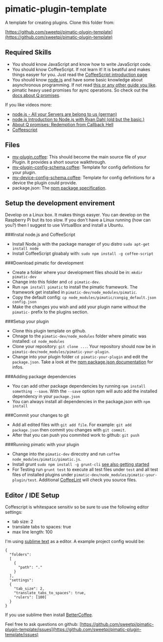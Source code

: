 pimatic-plugin-template
=======================

A template for creating plugins. Clone this folder from: 

[https://github.com/sweetpi/pimatic-plugin-template](https://github.com/sweetpi/pimatic-plugin-template)


Required Skills
----------------

 * You should know JavaScript and know how to write JavaScript code.
 * You should know CoffeeScript. If not learn it! It is beatiful and makes things easyer for you. 
   Just read the [CoffeeScript introduction page](http://coffeescript.org/)
 * You should know [node.js](http://nodejs.org/) and have some basic knowledge about asynchronous 
   programming. If not read [this or any other guide you like](http://blog.modulus.io/absolute-beginners-guide-to-nodejs).
 * pimatic heavy used promises for aync operations. So check out the 
   [docs about Q promises](https://github.com/kriskowal/q).

If you like videos more:

 * [node.js - All your Servers are belong to us (german)](http://www.youtube.com/watch?v=tw-FjmuzlVc) 
 * [node.js Introduction to Node.js with Ryan Dahl (old but the basic.)](http://www.youtube.com/watch?v=jo_B4LTHi3I)
 * [About Q promises: Redemption from Callback Hell](http://www.youtube.com/watch?v=hf1T_AONQJU)
 * [Coffeescript](http://www.youtube.com/watch?v=qR5p5s8CMBQ)

Files
-----

* [my-plugin.coffee](http://www.pimatic.org/docs/pimatic-plugin-template/my-plugin.html): 
  This should become the main source file of your Plugin. It provides a short source walkthrough.
* [my-plugin-config-schema.coffee](http://www.pimatic.org/docs/pimatic-plugin-template/my-plugin-config-schema.html): 
  Template for config definitions for your
  plugin.
* [my-device-config-schema.coffee](http://www.pimatic.org/docs/pimatic-plugin-template/my-device-config-schema): 
  Template for config definitions for a device the plugin could provide.
* package.json: The [npm package specification](https://npmjs.org/doc/json.html).


Setup the development envirement
-----------------------

Develop on a Linux box. It makes things easyer. You can develop on the Raspberry Pi but its too 
slow. If you don't have a Linux running (how can you?) then I suggest to use VirtualBox and 
install a Ubuntu.

###Instal node.js and CoffeeScript
* Install Node.js with the package manager of you distro `sudo apt-get install node` 
* Install CoffeeScript gloabaly with: `sudo npm install -g coffee-script`

###Download pimatic for development
* Create a folder where your development files should be in: `mkdir pimatic-dev`
* Change into this folder and `cd pimatic-dev`.
* Run `npm install pimatic` to install the pimatic framework. The framework get installed in
 `pimatic-dev/node_modules/pimatic`.
* Copy the default config: `cp node_modules/pimatic/congig_default.json config.json`
* Make the changes you wish and add your plugin name without the `pimatic-` prefix to the plugins section.

###Setup your plugin
* Clone this plugin template on github.
* Chnage to the `pimatic-dev/node_modules` folder where pimatic was installed: `cd node_modules`
* Clone your repository: `git clone ...`. Your repository should now be in 
  `pimatic-dev/node_modules/pimatic-your-plugin`.
* Change into your plugin folder `cd pimatic-your-plugin` and edit the `package.json`. Take a look
  at the [npm package.json documentation](https://npmjs.org/doc/json.html) for infos.

###Adding package dependencies
* You can add other package dependencies by running `npm install something --save`. With the `--save`
  option npm will auto add the installed dependency in your `package.json`
* You can always install all dependencies in the package.json with `npm install`

###Commit your changes to git
* Add all edited files with `git add file`. For example: `git add package.json` then commit you changes 
  with `git commit`.
* After that you can push you commited work to github: `git push`

###Running pimatic with your plugin
* Change into the `pimatic-dev` direcotry and run `coffee node_modules/pimatic/pimatic.js`.
* Install grunt `sudo npm install -g grunt-cli` [see also getting started](http://gruntjs.com/getting-started) 
* For Testing run `grunt test` to execute all test files under `test` and all test files of installed
  plugins under `pimatic-dev/node_modules/pimatic-your-plugin/test`. Additional [CoffeeLint](http://www.coffeelint.org/) 
  will check you source files.

Editor / IDE Setup
------------------
Coffescript is whitespace sensitiv so be sure to use the following editor settings:

* tab size: 2
* translate tabs to spaces: true
* max line length: 100

I'm using [sublime text](http://www.sublimetext.com/) as a editor. A example project config would be:

    {
      "folders":
      [
        {
          "path": "."
        }
      ],
      "settings":
      {
        "tab_size": 2,
        "translate_tabs_to_spaces": true,
        "rulers": [100]
      }
    }

If you use sublime then install [BetterCoffee](https://github.com/aponxi/sublime-better-coffeescript).

Feel free to ask questions on github: 
[https://github.com/sweetpi/pimatic-plugin-template/issues](https://github.com/sweetpi/pimatic-plugin-template/issues)